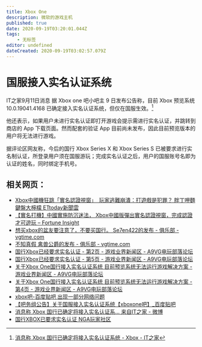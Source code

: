 ```yaml
---
title: Xbox One
description: 微软的游戏主机
published: true
date: 2020-09-19T03:20:01.044Z
tags:
    - 无标签
editor: undefined
dateCreated: 2020-09-19T03:02:57.079Z
---
```


# 国服接入实名认证系统

IT之家9月11日消息  据 Xbox one 吧小吧主 9 日发布公告称，目前 Xbox 预览系统 10.0.19041.4168 已确定接入实名认证系统，但仅在国服生效。[^1]

他还表示，如果用户未进行实名认证即打开游戏会提示需进行实名认证，并跳转到商店的 App 下载页面。然而配套的验证 App 目前尚未发布，因此目前预览版本的用户将无法进行游戏。

据评论区网友称，今后的国行 Xbox Series X 和 Xbox Series S 已被要求进行实名制认证，所登录用户须在国服游玩；完成实名认证之后，用户的国服账号名即为认证的姓名，同时绑定手机号。

## 相关网页：

+ [Xbox中國機狂跳「實名認證視窗」　玩家逃難崩潰：打遊戲是犯罪？ 胖丁呷麵 鍵盤大檸檬 ETtoday新聞雲](https://web.archive.org/web/20200918163438/https://www.ettoday.net/dalemon/post/51926)
+ [【實名打機】中國實施防沉迷法， Xbox中國版彈出實名認證視窗，完成認證才可遊玩 – Fortune Insight](https://archive.is/jVijq "https://fortuneinsight.com/web/posts/611361/【實名打機】中國實施防沉迷法，-xbox中國版彈出實/")
+ [想买xbox的盆友要注意了，不要买国行。 Se7en422的发布 - 俱乐部 - vgtime.com](https://archive.is/mVzQ3)
+ [不知真假 禽兽公爵的发布 - 俱乐部 - vgtime.com](https://archive.is/XqJfk)
+ [国行Xbox已经要求实名认证 - 第2页 - 游戏业界新闻区 - A9VG电玩部落论坛](https://archive.is/deTGs)
+ [国行Xbox已经要求实名认证 - 第5页 - 游戏业界新闻区 - A9VG电玩部落论坛](https://archive.is/p3yS8)
+ [关于Xbox One国行接入实名认证系统 目前预览系统无法运行游戏解决方案 - 游戏业界新闻区 - A9VG电玩部落论坛](https://archive.is/Q0vUr)
+ [关于Xbox One国行接入实名认证系统 目前预览系统无法运行游戏解决方案 - 第4页 - 游戏业界新闻区 - A9VG电玩部落论坛](https://archive.is/epgbB)
+ [xbox吧-百度贴吧 出现一部分网络问题](https://archive.is/M3D4A)
+ [【吧务组公告】关于国服接入实名认证系统【xboxone吧】_百度贴吧](https://archive.is/nZ0kQ "https://tieba.baidu.com/p/6937404245")
+ [消息称 Xbox 国行已确定将接入实名认证系... 来自IT之家 - 微博](https://archive.is/D2AAX)
+ [国行XBOX已要求实名认证 NGA玩家社区](https://archive.is/c3R6y)

[^1]: [消息称 Xbox 国行已确定将接入实名认证系统 - Xbox - IT之家](https://archive.is/eHZfX "https://web.archive.org/web/20200919025912/https://tieba.baidu.com/p/6937404245")
